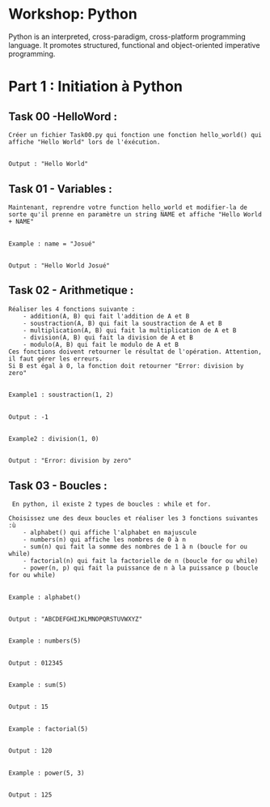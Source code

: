 # Workshop: Python 


Python is an interpreted, cross-paradigm, cross-platform programming language. It promotes structured, functional and object-oriented imperative programming. 


 # Part 1 : Initiation à Python
 
   ## Task 00 -HelloWord :
    Créer un fichier Task00.py qui fonction une fonction hello_world() qui
    affiche "Hello World" lors de l'éxécution.
    
   ##
   ```Output : "Hello World"```
    
   ## Task 01 - Variables :
    
    Maintenant, reprendre votre function hello_world et modifier-la de sorte qu'il prenne en paramètre un string NAME et affiche "Hello World + NAME" 

   ##
   ```Example : name = "Josué" ```
   ##
   ```Output : "Hello World Josué" ```

   ## Task 02 - Arithmetique :
    Réaliser les 4 fonctions suivante :
        - addition(A, B) qui fait l'addition de A et B
        - soustraction(A, B) qui fait la soustraction de A et B
        - multiplication(A, B) qui fait la multiplication de A et B
        - division(A, B) qui fait la division de A et B
        - modulo(A, B) qui fait le modulo de A et B
    Ces fonctions doivent retourner le résultat de l'opération. Attention, il faut gérer les erreurs. 
    Si B est égal à 0, la fonction doit retourner "Error: division by zero"

##
   ```Example1 : soustraction(1, 2) ```
   ##
   ```Output : -1 ```
##
   ```Example2 : division(1, 0) ```
   ##
   ```Output : "Error: division by zero" ```

## Task 03 - Boucles :
     En python, il existe 2 types de boucles : while et for.
    
    Choisissez une des deux boucles et réaliser les 3 fonctions suivantes :ù
        - alphabet() qui affiche l'alphabet en majuscule
        - numbers(n) qui affiche les nombres de 0 à n
        - sum(n) qui fait la somme des nombres de 1 à n (boucle for ou while)
        - factorial(n) qui fait la factorielle de n (boucle for ou while)
        - power(n, p) qui fait la puissance de n à la puissance p (boucle for ou while)
        
   ##
   ```Example : alphabet() ```
   ##
   ```Output : "ABCDEFGHIJKLMNOPQRSTUVWXYZ" ```
##
   ```Example : numbers(5) ```
   ##
   ```Output : 012345 ```
   ##
   ```Example : sum(5) ```
   ##
   ```Output : 15```
   ##
   ```Example : factorial(5) ```
   ##
   ```Output : 120```
   ##
   ```Example : power(5, 3) ```
   ##
   ```Output : 125```